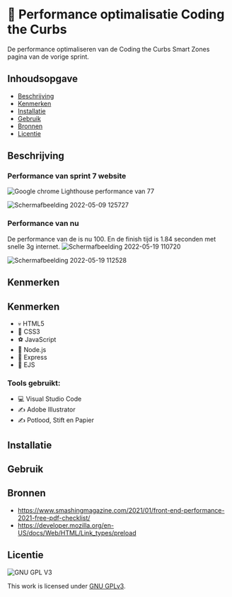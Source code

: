 # 🚐 Performance optimalisatie Coding the Curbs
De performance optimaliseren van de Coding the Curbs Smart Zones pagina van de vorige sprint.

## Inhoudsopgave

  * [Beschrijving](#beschrijving)
  * [Kenmerken](#kenmerken)
  * [Installatie](#installatie)
  * [Gebruik](#gebruik)
  * [Bronnen](#bronnen)
  * [Licentie](#licentie)

## Beschrijving
<!-- In de Beschrijving staat hoe je project er uit ziet, hoe het werkt en wat je er mee kan. -->
<!-- Voeg een mooie poster visual toe 📸 -->
<!-- Voeg een link toe naar Github Pages 🌐-->
### Performance van sprint 7 website
![Google chrome Lighthouse performance van 77](https://user-images.githubusercontent.com/69635977/167390941-7ad3d2d5-e5fe-4ddd-ba3b-e3fc123264d5.png)

![Schermafbeelding 2022-05-09 125727](https://user-images.githubusercontent.com/69635977/167396539-ae597e97-3fd0-4baf-a014-7c11a2e8459c.png)

### Performance van nu
De performance van de is nu 100. En de finish tijd is 1.84 seconden met snelle 3g internet.
![Schermafbeelding 2022-05-19 110720](https://user-images.githubusercontent.com/69635977/169261432-af21f985-21c9-47f6-8e03-c01118110553.png)

![Schermafbeelding 2022-05-19 112528](https://user-images.githubusercontent.com/69635977/169261754-30860cd3-0053-4037-b726-8e67b5516f7e.png)

## Kenmerken
<!-- Bij Kenmerken staat welke technieken zijn gebruikt en hoe. Wat is de HTML structuur? Wat zijn de belangrijkste dingen in CSS? Wat is er met Javascript gedaan en hoe? Misschien heb je een framwork of library gebruikt? -->
## Kenmerken
- 💀 HTML5
- 🧍 CSS3
- ⚽ JavaScript
- 🐸 Node.js
- 🥇 Express
- 🤳 EJS

### Tools gebruikt:
- 💻 Visual Studio Code
- ✍️ Adobe Illustrator
- ✍️ Potlood, Stift en Papier

## Installatie

## Gebruik

## Bronnen
- https://www.smashingmagazine.com/2021/01/front-end-performance-2021-free-pdf-checklist/
- https://developer.mozilla.org/en-US/docs/Web/HTML/Link_types/preload

## Licentie

![GNU GPL V3](https://www.gnu.org/graphics/gplv3-127x51.png)

This work is licensed under [GNU GPLv3](./LICENSE).
